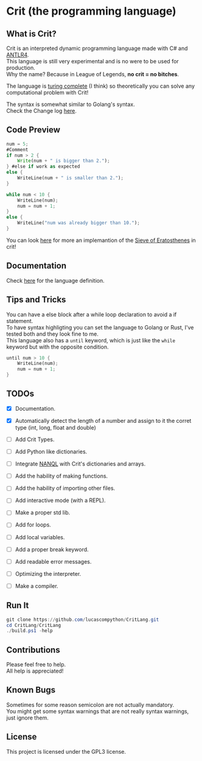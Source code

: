 # Crit (the programming language)

## What is Crit?
Crit is an interpreted dynamic programming language made with C# and [ANTLR4](https://www.antlr.org/).<br>
This language is still very experimental and is no were to be used for production.<br>
Why the name? Because in League of Legends, **no crit = no bitches**.<br>

The language is [turing complete](https://en.wikipedia.org/wiki/Turing_completeness) (I think) so theoretically you can solve any computational problem with Crit!<br>

The syntax is somewhat similar to Golang's syntax.  
Check the Change log [here](CHANGELOG.MD).

## Code Preview
```rust
num = 5;
#Comment
if num > 2 {
    Write(num + " is bigger than 2.");
} #else if work as expected
else {
    WriteLine(num + " is smaller than 2.");
}

while num < 10 { 
    WriteLine(num);
    num = num + 1;
}
else {
    WriteLine("num was already bigger than 10.");
}
```
You can look [here](CritLang/sieve.crit) for more an implemantion of the [Sieve of Eratosthenes](https://en.wikipedia.org/wiki/Sieve_of_Eratosthenes) in crit!

## Documentation
Check [here](https://github.com/lucascompython/CritLang/wiki/Language-Defenition) for the language definition.
## Tips and Tricks
You can have a else block after a while loop declaration to avoid a if statement.<br>
To have syntax highligting you can set the language to Golang or Rust, I've tested both and they look fine to me.<br>
This language also has a `until` keyword, which is just like the `while` keyword but with the opposite condition.
```rust
until num > 10 {
    WriteLine(num);
    num = num + 1;
}
```

## TODOs

- [X] Documentation.
- [X] Automatically detect the length of a number and assign to it the corret type (int, long, float and double)
- [ ] Add Crit Types. 
- [ ] Add Python like dictionaries.
- [ ] Integrate [NANQL](https://github.com/lucascompython/NANQL) with Crit's dictionaries and arrays.
- [ ] Add the hability of making functions.
- [ ] Add the hability of importing other files.
- [ ] Add interactive mode (with a REPL).
- [ ] Make a proper std lib.
- [ ] Add for loops.
- [ ] Add local variables.
- [ ] Add a proper break keyword.
- [ ] Add readable error messages.
- [ ] Optimizing the interpreter.
- [ ] Make a compiler.


<!--## How to get it

You can get it from just cloning this repository and then running it (`dotnet run`).<br />
Or you can clone this repository and then install it globally as a dotnet package (`./install_globally.ps1`) and then just use `crit`.<br />
Or download the executable [here](https://github.com/lucascompython/CritLang/releases) and then you can just use that file.-->
## Run It
```powershell
git clone https://github.com/lucascompython/CritLang.git
cd CritLang/CritLang
./build.ps1 -help
```




## Contributions 
Please feel free to help.<br>
All help is appreciated!


## Known Bugs
Sometimes for some reason semicolon are not actually mandatory.  
You might get some syntax warnings that are not really syntax warnings, just ignore them.

## License
This project is licensed under the GPL3 license.
